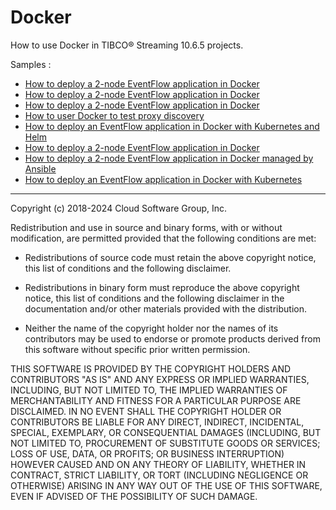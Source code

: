 # Docker

How to use Docker in TIBCO&reg; Streaming 10.6.5 projects.

Samples :

* [How to deploy a 2-node EventFlow application in Docker](ef-2node/README.md)
* [How to deploy a 2-node EventFlow application in Docker](ef-2node/README.md)
* [How to deploy a 2-node EventFlow application in Docker](ef-2node/README.md)
* [How to user Docker to test proxy discovery](pd-test/README.md)
* [How to deploy an EventFlow application in Docker with Kubernetes and Helm](ef-helm/README.md)
* [How to deploy a 2-node EventFlow application in Docker](ef-2node/README.md)
* [How to deploy a 2-node EventFlow application in Docker managed by Ansible](ef-2node-ansible/README.md)
* [How to deploy an EventFlow application in Docker with Kubernetes](ef-kubernetes/README.md)

---
Copyright (c) 2018-2024 Cloud Software Group, Inc.

Redistribution and use in source and binary forms, with or without
modification, are permitted provided that the following conditions are met:

* Redistributions of source code must retain the above copyright notice, this
  list of conditions and the following disclaimer.

* Redistributions in binary form must reproduce the above copyright notice,
  this list of conditions and the following disclaimer in the documentation
  and/or other materials provided with the distribution.

* Neither the name of the copyright holder nor the names of its
  contributors may be used to endorse or promote products derived from
  this software without specific prior written permission.

THIS SOFTWARE IS PROVIDED BY THE COPYRIGHT HOLDERS AND CONTRIBUTORS "AS IS"
AND ANY EXPRESS OR IMPLIED WARRANTIES, INCLUDING, BUT NOT LIMITED TO, THE
IMPLIED WARRANTIES OF MERCHANTABILITY AND FITNESS FOR A PARTICULAR PURPOSE ARE
DISCLAIMED. IN NO EVENT SHALL THE COPYRIGHT HOLDER OR CONTRIBUTORS BE LIABLE
FOR ANY DIRECT, INDIRECT, INCIDENTAL, SPECIAL, EXEMPLARY, OR CONSEQUENTIAL
DAMAGES (INCLUDING, BUT NOT LIMITED TO, PROCUREMENT OF SUBSTITUTE GOODS OR
SERVICES; LOSS OF USE, DATA, OR PROFITS; OR BUSINESS INTERRUPTION) HOWEVER
CAUSED AND ON ANY THEORY OF LIABILITY, WHETHER IN CONTRACT, STRICT LIABILITY,
OR TORT (INCLUDING NEGLIGENCE OR OTHERWISE) ARISING IN ANY WAY OUT OF THE USE
OF THIS SOFTWARE, EVEN IF ADVISED OF THE POSSIBILITY OF SUCH DAMAGE.
